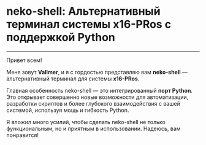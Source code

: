 
<body>
<div class="container">
        <h1>neko-shell: Альтернативный терминал системы x16-PRos с поддержкой Python</h1>
        <hr>
        <p>Привет всем!</p>

<p>Меня зовут <strong>Vallmer</strong>, и я с гордостью представляю вам <strong>neko-shell</strong> — альтернативный терминал для системы <strong>x16-PRos</strong>.</p>

<p>Главная особенность neko-shell — это интегрированный <strong>порт Python</strong>. Это открывает совершенно новые возможности для автоматизации, разработки скриптов и более глубокого взаимодействия с вашей системой, используя мощь и гибкость Python.</p>

<p>Я вложил много усилий, чтобы сделать neko-shell не только функциональным, но и приятным в использовании. Надеюсь, вам понравится!</p>
</div>
</body>
